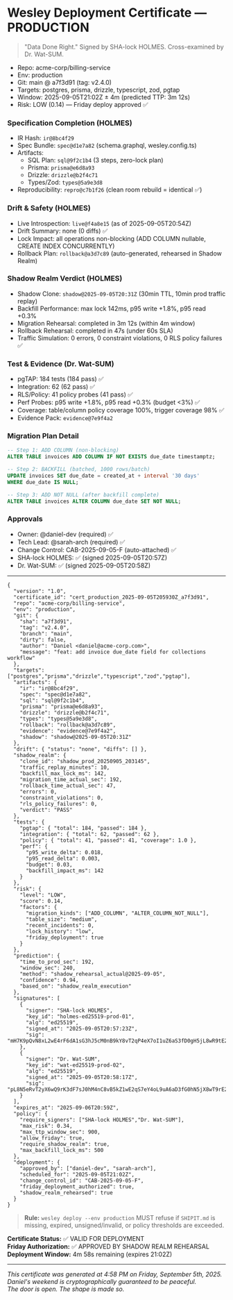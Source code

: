 # Wesley Deployment Certificate — PRODUCTION
> "Data Done Right." Signed by SHA-lock HOLMES. Cross-examined by Dr. Wat-SUM.

- Repo: acme-corp/billing-service
- Env: production  
- Git: main @ a7f3d91 (tag: v2.4.0)
- Targets: postgres, prisma, drizzle, typescript, zod, pgtap
- Window: 2025-09-05T21:02Z ± 4m (predicted TTP: 3m 12s)
- Risk: LOW (0.14) — Friday deploy approved ✅

### Specification Completion (HOLMES)
- IR Hash: `ir@8bc4f29`
- Spec Bundle: `spec@d1e7a82` (schema.graphql, wesley.config.ts)
- Artifacts:
  - SQL Plan: `sql@9f2c1b4` (3 steps, zero-lock plan)
  - Prisma: `prisma@e6d8a93`
  - Drizzle: `drizzle@b2f4c71`
  - Types/Zod: `types@5a9e3d8`
- Reproducibility: `repro@c7b1f26` (clean room rebuild = identical ✅)

### Drift & Safety (HOLMES)
- Live Introspection: `live@f4a8e15` (as of 2025-09-05T20:54Z)
- Drift Summary: none (0 diffs) ✅
- Lock Impact: all operations non-blocking (ADD COLUMN nullable, CREATE INDEX CONCURRENTLY)
- Rollback Plan: `rollback@a3d7c89` (auto-generated, rehearsed in Shadow Realm)

### Shadow Realm Verdict (HOLMES)
- Shadow Clone: `shadow@2025-09-05T20:31Z` (30min TTL, 10min prod traffic replay)
- Backfill Performance: max lock 142ms, p95 write +1.8%, p95 read +0.3%
- Migration Rehearsal: completed in 3m 12s (within 4m window)
- Rollback Rehearsal: completed in 47s (under 60s SLA)
- Traffic Simulation: 0 errors, 0 constraint violations, 0 RLS policy failures ✅

### Test & Evidence (Dr. Wat-SUM)
- pgTAP: 184 tests (184 pass) ✅
- Integration: 62 (62 pass) ✅  
- RLS/Policy: 41 policy probes (41 pass) ✅
- Perf Probes: p95 write +1.8%, p95 read +0.3% (budget <3%) ✅
- Coverage: table/column policy coverage 100%, trigger coverage 98% ✅
- Evidence Pack: `evidence@7e9f4a2`

### Migration Plan Detail
```sql
-- Step 1: ADD COLUMN (non-blocking)
ALTER TABLE invoices ADD COLUMN IF NOT EXISTS due_date timestamptz;

-- Step 2: BACKFILL (batched, 1000 rows/batch)
UPDATE invoices SET due_date = created_at + interval '30 days' 
WHERE due_date IS NULL;

-- Step 3: ADD NOT NULL (after backfill complete)
ALTER TABLE invoices ALTER COLUMN due_date SET NOT NULL;
```

### Approvals
- Owner: @daniel-dev (required) ✅
- Tech Lead: @sarah-arch (required) ✅
- Change Control: CAB-2025-09-05-F (auto-attached) ✅
- SHA-lock HOLMES: ✅ (signed 2025-09-05T20:57Z)
- Dr. Wat-SUM: ✅ (signed 2025-09-05T20:58Z)

---

```jsonc
{
  "version": "1.0",
  "certificate_id": "cert_production_2025-09-05T205930Z_a7f3d91",
  "repo": "acme-corp/billing-service",
  "env": "production",
  "git": { 
    "sha": "a7f3d91", 
    "tag": "v2.4.0", 
    "branch": "main", 
    "dirty": false,
    "author": "Daniel <daniel@acme-corp.com>",
    "message": "feat: add invoice due_date field for collections workflow"
  },
  "targets": ["postgres","prisma","drizzle","typescript","zod","pgtap"],
  "artifacts": {
    "ir": "ir@8bc4f29",
    "spec": "spec@d1e7a82", 
    "sql": "sql@9f2c1b4",
    "prisma": "prisma@e6d8a93",
    "drizzle": "drizzle@b2f4c71",
    "types": "types@5a9e3d8",
    "rollback": "rollback@a3d7c89",
    "evidence": "evidence@7e9f4a2",
    "shadow": "shadow@2025-09-05T20:31Z"
  },
  "drift": { "status": "none", "diffs": [] },
  "shadow_realm": {
    "clone_id": "shadow_prod_20250905_203145",
    "traffic_replay_minutes": 10,
    "backfill_max_lock_ms": 142,
    "migration_time_actual_sec": 192,
    "rollback_time_actual_sec": 47,
    "errors": 0,
    "constraint_violations": 0,
    "rls_policy_failures": 0,
    "verdict": "PASS"
  },
  "tests": {
    "pgtap": { "total": 184, "passed": 184 },
    "integration": { "total": 62, "passed": 62 },
    "policy": { "total": 41, "passed": 41, "coverage": 1.0 },
    "perf": { 
      "p95_write_delta": 0.018, 
      "p95_read_delta": 0.003, 
      "budget": 0.03,
      "backfill_impact_ms": 142
    }
  },
  "risk": { 
    "level": "LOW", 
    "score": 0.14,
    "factors": {
      "migration_kinds": ["ADD_COLUMN", "ALTER_COLUMN_NOT_NULL"],
      "table_size": "medium", 
      "recent_incidents": 0,
      "lock_history": "low",
      "friday_deployment": true
    }
  },
  "prediction": {
    "time_to_prod_sec": 192,
    "window_sec": 240,
    "method": "shadow_rehearsal_actual@2025-09-05",
    "confidence": 0.94,
    "based_on": "shadow_realm_execution"
  },
  "signatures": [
    {
      "signer": "SHA-lock HOLMES",
      "key_id": "holmes-ed25519-prod-01",
      "alg": "ed25519", 
      "signed_at": "2025-09-05T20:57:23Z",
      "sig": "mH7K9pQvN8xL2wE4rF6dA1sG3hJ5cM0nB9kY8vT2qP4eX7oI1uZ6aS3fD0gH5jL8wR9tE2qA4sF7dG0hJ3kM6nB=="
    },
    {
      "signer": "Dr. Wat-SUM", 
      "key_id": "wat-ed25519-prod-02",
      "alg": "ed25519",
      "signed_at": "2025-09-05T20:58:17Z", 
      "sig": "pL8N5eRvT2yX6wQ9rK3dF7sJ0hM4nC8vB5kZ1wE2qS7eY4oL9uA6aD3fG0hN5jX8wT9rE2qF4sG7dH0jM3kP6nC=="
    }
  ],
  "expires_at": "2025-09-06T20:59Z",
  "policy": {
    "require_signers": ["SHA-lock HOLMES","Dr. Wat-SUM"],
    "max_risk": 0.34,
    "max_ttp_window_sec": 900,
    "allow_friday": true,
    "require_shadow_realm": true,
    "max_backfill_lock_ms": 500
  },
  "deployment": {
    "approved_by": ["daniel-dev", "sarah-arch"],
    "scheduled_for": "2025-09-05T21:02Z",
    "change_control_id": "CAB-2025-09-05-F",
    "friday_deployment_authorized": true,
    "shadow_realm_rehearsed": true
  }
}
```

> **Rule:** `wesley deploy --env production` MUST refuse if `SHIPIT.md` is missing, expired, unsigned/invalid, or policy thresholds are exceeded.

**Certificate Status:** ✅ VALID FOR DEPLOYMENT  
**Friday Authorization:** ✅ APPROVED BY SHADOW REALM REHEARSAL  
**Deployment Window:** 4m 58s remaining (expires 21:02Z)

---

*This certificate was generated at 4:58 PM on Friday, September 5th, 2025.*  
*Daniel's weekend is cryptographically guaranteed to be peaceful.*  
*The door is open. The shape is made so.*